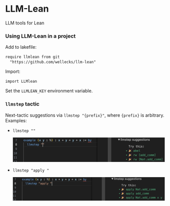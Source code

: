 # LLM-Lean

LLM tools for Lean

### Using LLM-Lean in a project
Add to lakefile:
```lean
require llmlean from git
  "https://github.com/wellecks/llm-lean"
```

Import:
```lean
import LLMlean
```

Set the `LLMLEAN_KEY` environment variable. 

### `llmstep` tactic
Next-tactic suggestions via `llmstep "{prefix}"`, where `{prefix}` is arbitrary. Examples:

- `llmstep ""`

  <img src="img/llmstep_empty.png" style="width:500px">

- `llmstep "apply "`

  <img src="img/llmstep_apply.png" style="width:500px">

